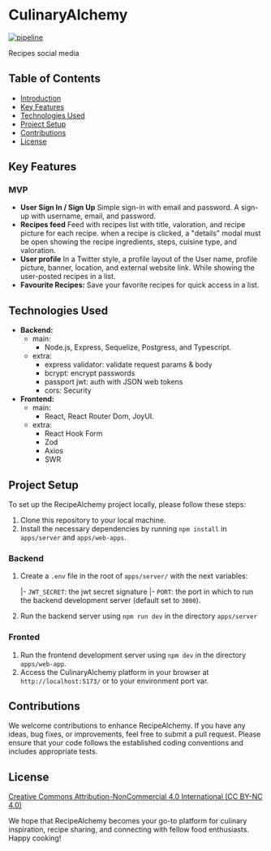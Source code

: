 # CulinaryAlchemy

[![pipeline](https://github.com/CulinaryAlchemy/CulinaryAlchemy/actions/workflows/pipeline.yaml/badge.svg)](https://github.com/CulinaryAlchemy/CulinaryAlchemy/actions/workflows/pipeline.yaml)

Recipes social media

## Table of Contents

- [Introduction](#culinaryalchemy)
- [Key Features](#key-features)
- [Technologies Used](#technologies-used)
- [Project Setup](#project-setup)
- [Contributions](#contributions)
- [License](#license)

## Key Features

### MVP

- **User Sign In / Sign Up** Simple sign-in with email and password. A sign-up with username, email, and password.
- **Recipes feed** Feed with recipes list with title, valoration, and recipe picture for each recipe. when a recipe is clicked, a "details" modal must be open showing the recipe ingredients, steps, cuisine type, and valoration.
- **User profile** In a Twitter style, a profile layout of the User name, profile picture, banner, location, and external website link. While showing the user-posted recipes in a list.
- **Favourite Recipes:** Save your favorite recipes for quick access in a list.

## Technologies Used

- **Backend:**
  - main:
    - Node.js, Express, Sequelize, Postgress, and Typescript.
  - extra:
    - express validator: validate request params & body
    - bcrypt: encrypt passwords
    - passport jwt: auth with JSON web tokens
    - cors: Security
- **Frontend:**
  - main:
    - React, React Router Dom, JoyUI.
  - extra:
    - React Hook Form
    - Zod
    - Axios
    - SWR

## Project Setup

To set up the RecipeAlchemy project locally, please follow these steps:

1. Clone this repository to your local machine.
2. Install the necessary dependencies by running `npm install` in `apps/server` and `apps/web-apps`.

### Backend

1. Create a `.env` file in the root of `apps/server/` with the next variables:

    |- `JWT_SECRET`: the jwt secret signature
    |- `PORT`: the port in which to run the backend development server (default set to `3000`).

2. Run the backend server using `npm run dev` in the directory `apps/server`

### Fronted

1. Run the frontend development server using `npm dev` in the directory `apps/web-app`.
2. Access the CulinaryAlchemy platform in your browser at `http://localhost:5173/` or to your environment port var.

## Contributions

We welcome contributions to enhance RecipeAlchemy. If you have any ideas, bug fixes, or improvements, feel free to submit a pull request. Please ensure that your code follows the established coding conventions and includes appropriate tests.

## License

[Creative Commons Attribution-NonCommercial 4.0 International (CC BY-NC 4.0)](https://github.com/CulinaryAlchemy/CulinaryAlchemy/blob/main/LICENSE.mdAll)

We hope that RecipeAlchemy becomes your go-to platform for culinary inspiration, recipe sharing, and connecting with fellow food enthusiasts. Happy cooking!
